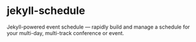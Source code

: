 jekyll-schedule
===============

Jekyll-powered event schedule — rapidly build and manage a schedule for your multi-day, multi-track conference or event.
